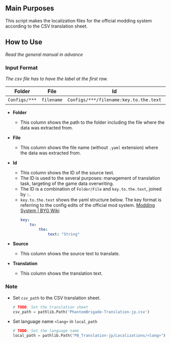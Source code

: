 ## Main Purposes
This script makes the localization files for the official modding system according to the CSV translation sheet.


## How to Use
*Read the general manual in advance*

### Input Format
*The csv file has to have the label at the first row.*

Folder|File|Id|Source|Translation
---|---|---|---|---
`Configs/***`|`filename`|`Configs/***/filename:key.to.the.text`|"String"|"String"

- **Folder**
    - This column shows the path to the folder including the file where the data was extracted from.

- **File**
    - This column shows the file name (without `.yaml` extension) where the data was extracted from.

- **Id**
    - This column shows the ID of the source text.
    - The ID is used to the several purposes: management of translation task, targeting of the game data overwriting.
    - The ID is a combination of `Folder/File` and `key.to.the.text`, joined by `:`.
    - `key.to.the.text` shows the yaml structure below. The key format is referring to the config edits of the official mod system. [Modding System | BYG Wiki](https://wiki.braceyourselfgames.com/en/PhantomBrigade/Modding/ModSystem#config-edits)
        ```yaml
        key:
            to:
                the:
                    text: "String"
        ```

- **Source**
    - This column shows the source text to translate.

- **Translation**
    - This column shows the translation text.

### Note
- Set `csv_path` to the CSV translation sheet.
    ```python
    # TODO: Set the translation sheet
    csv_path = pathlib.Path('PhantomBrigade-Translation-jp.csv')
    ```

- Set language name `<lang>` in `local_path`
    ```python
    # TODO: Set the language name
    local_path = pathlib.Path("PB_Translation-jp/Localizations/<lang>")
    ```
